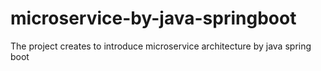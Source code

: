 # microservice-by-java-springboot
The project creates to introduce microservice architecture by java spring boot  
